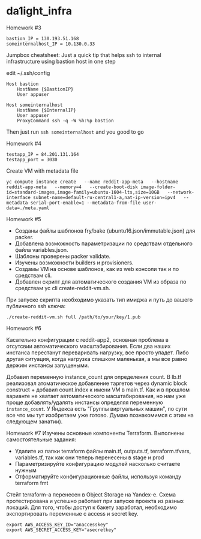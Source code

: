 # da1ight_infra

Homework #3

```
bastion_IP = 130.193.51.168
someinternalhost_IP = 10.130.0.33
```

Jumpbox cheatsheet:
Just a quick tip that helps ssh to internal infrastructure using bastion host in one step

edit ~/.ssh/config

```
Host bastion
    HostName {$BastionIP}
    User appuser

Host someinternalhost
    HostName {$InternalIP}
    User appuser
    ProxyCommand ssh -q -W %h:%p bastion
```

Then just run `ssh someinternalhost` and you good to go

Homework #4

```
testapp_IP = 84.201.131.164
testapp_port = 3030
```

Create VM with metadata file
```
yc compute instance create   --name reddit-app-meta   --hostname reddit-app-meta   --memory=4   --create-boot-disk image-folder-id=standard-images,image-family=ubuntu-1604-lts,size=10GB   --network-interface subnet-name=default-ru-central1-a,nat-ip-version=ipv4   --metadata serial-port-enable=1 --metadata-from-file user-data=./meta.yaml
```

Homework #5
* Созданы файлы шаблонов fry/bake (ubuntu16.json/immutable.json) для packer.
* Добавлена возможность параметризации по средствам отдельного файла variables.json.
* Шаблоны проверены packer validate.
* Изучены возможности builders и provisioners.
* Создамы VM на основе шаблонов, как из web консоли так и по средствам cli.
* Добавлен скрипт для автоматического создания VM из образа по средствам yc cli create-reddit-vm.sh.

При запуске скрипта необходимо указать тип имиджа и путь до вашего публичного ssh ключа:

```
./create-reddit-vm.sh full /path/to/your/key/1.pub
```

Homework #6

Касательно конфигурации с reddit-app2, основная проблема в отсутсвии автоматического масштабирования. Если два наших инстанса перестанут переваривать нагрузку, все просто упадет. Либо другая ситуация, когда нагрузка слишком маленькая, а мы все равно держим инстансы запущеными.

Добавил переменную instance_count для определения count. В lb.tf реализовал атоматическое добавление таргетов через dynamic block construct + добавил count.index к имени VM в main.tf. Как и в прошлом варианте не хватает автоматического масштабирования, но нам уже проще добавлять/удалять инстансы определяя переменную `instance_count`. У Яндекса есть "Группы виртуальных машин", по сути все что мы тут изобретаем уже готово. Думаю познакомимся с этим на следующем занатии).

Homework #7
Изучены основные компоненты Terraform. Выполнены самостоятельные задания:
* Удалите из папки terraform файлы main.tf, outputs.tf, terraform.tfvars, variables.tf, так как они теперь перенесены в stage и prod
* Параметризируйте конфигурацию модулей насколько считаете нужным
* Отформатируйте конфигурационные файлы, используя команду
   terraform fmt

Стейт terraform-a перенесен в Object Storage на Yandex-e. Схема протестирована и успешно работает при запуске проекта из разных локаций.
Для того, чтобы доступ к бакету заработал, необходимо экспортировать переменные с access и secret key.
```
export AWS_ACCESS_KEY_ID="anaccesskey"
export AWS_SECRET_ACCESS_KEY="asecretkey"
```
